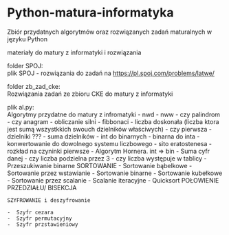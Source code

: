 # Python-matura-informatyka
Zbiór przydatnych algorytmów oraz rozwiązanych zadań maturalnych w języku Python

materiały do matury z informatyki i rozwiązania


folder SPOJ:<br>
  plik SPOJ - rozwiązania do zadań na https://pl.spoj.com/problems/latwe/

folder zb_zad_cke:<br>
  Rozwiązania zadań ze zbioru CKE do matury z informatyki

plik al.py:<br>
    Algorytmy przydatne do matury z infromatyki
    -  nwd
    -  nww
    -  czy palindrom
    -  czy anagram
    -  obliczanie silni
    -  fibbonaci
    -  liczba doskonała (liczba ktora jest sumą wszystkkich swouch dzielników właściwych)
    -  czy pierwsza
    -  dzielniki ???
    -  suma dzielników
    -  int do binarnych
    -  binarna do inta
    -  konwertowanie do dowolnego systemu liczbowego
    -  sito eratostenesa
    -  rozkład na czyninki pierwsze
    -  Algorytm Hornera. int => bin
    -  Suma cyfr danej
    -  czy liczba podzielna przez 3
    -  czy liczba występuje w tablicy
    -  Przeszukiwanie binarne
    SORTOWANIE
    -  Sortowanie bąbelkowe
    -  Sortowanie przez wstawianie
    -  Sortowanie binarne
    -  Sortowanie kubełkowe
    -  Sortowanie przez scalanie
    -  Scalanie iteracyjne
    -  Quicksort
    POŁOWIENIE PRZEDZIAŁU/ BISEKCJA

    SZYFROWANIE i deszyfrowanie

    -  Szyfr cezara
    -  Szyfr permutacyjny
    -  Szyfr przstawieniowy
